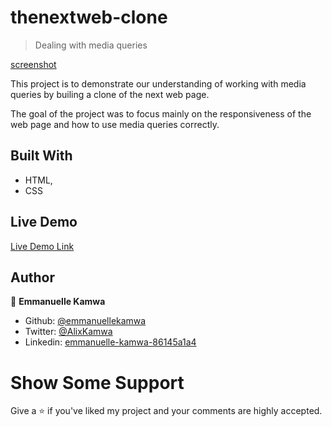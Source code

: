 # thenextweb-clone

> Dealing with media queries

[screenshot](/images/tnw.PNG)

This project is to demonstrate our understanding of working with media queries by builing a clone of the next web page.

The goal of the project was to focus mainly on the responsiveness of the web page and how to use media queries correctly.

## Built With

-   HTML,
-   CSS

## Live Demo

[Live Demo Link](https://github.com/emmanuellekamwa/thenextweb-clone/tree/feature-branch)

## Author

👤 **Emmanuelle Kamwa**

-   Github: [@emmanuellekamwa](https://github.com/emmanuellekamwa)
-   Twitter: [@AlixKamwa](https://twitter.com/AlixKamwa)
-   Linkedin: [emmanuelle-kamwa-86145a1a4](https://www.linkedin.com/in/emmanuelle-kamwa-86145a1a4/)

# Show Some Support

Give a ⭐ if you've liked my project and your comments are highly accepted.
